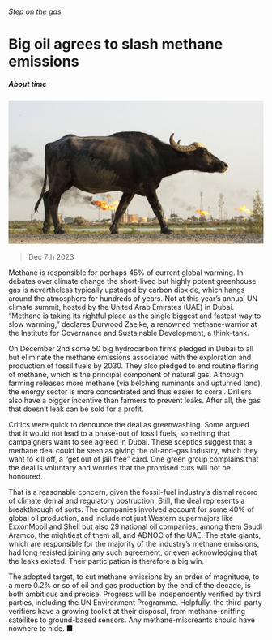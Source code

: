 ###### Step on the gas

# Big oil agrees to slash methane emissions 

##### About time 

![image](images/20231209_WBP001.jpg) 

> Dec 7th 2023 

Methane is responsible for perhaps 45% of current global warming. In debates over climate change the short-lived but highly potent greenhouse gas is nevertheless typically upstaged by carbon dioxide, which hangs around the atmosphere for hundreds of years. Not at this year’s annual UN climate summit, hosted by the United Arab Emirates (UAE) in Dubai. “Methane is taking its rightful place as the single biggest and fastest way to slow warming,” declares Durwood Zaelke, a renowned methane-warrior at the Institute for Governance and Sustainable Development, a think-tank. 

On December 2nd some 50 big hydrocarbon firms pledged in Dubai to all but eliminate the methane emissions associated with the exploration and production of fossil fuels by 2030. They also pledged to end routine flaring of methane, which is the principal component of natural gas. Although farming releases more methane (via belching ruminants and upturned land), the energy sector is more concentrated and thus easier to corral. Drillers also have a bigger incentive than farmers to prevent leaks. After all, the gas that doesn’t leak can be sold for a profit.

Critics were quick to denounce the deal as greenwashing. Some argued that it would not lead to a phase-out of fossil fuels, something that campaigners want to see agreed in Dubai. These sceptics suggest that a methane deal could be seen as giving the oil-and-gas industry, which they want to kill off, a “get out of jail free” card. One green group complains that the deal is voluntary and worries that the promised cuts will not be honoured. 

That is a reasonable concern, given the fossil-fuel industry’s dismal record of climate denial and regulatory obstruction. Still, the deal represents a breakthrough of sorts. The companies involved account for some 40% of global oil production, and include not just Western supermajors like ExxonMobil and Shell but also 29 national oil companies, among them Saudi Aramco, the mightiest of them all, and ADNOC of the UAE. The state giants, which are responsible for the majority of the industry’s methane emissions, had long resisted joining any such agreement, or even acknowledging that the leaks existed. Their participation is therefore a big win.

The adopted target, to cut methane emissions by an order of magnitude, to a mere 0.2% or so of oil and gas production by the end of the decade, is both ambitious and precise. Progress will be independently verified by third parties, including the UN Environment Programme. Helpfully, the third-party verifiers have a growing toolkit at their disposal, from methane-sniffing satellites to ground-based sensors. Any methane-miscreants should have nowhere to hide. ■




